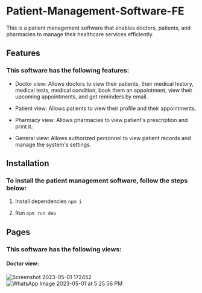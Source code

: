 # Patient-Management-Software-FE

This is a patient management software that enables doctors, patients, and pharmacies to manage their healthcare services efficiently.

## Features
### This software has the following features:

- Doctor view: Allows doctors to view their patients, their medical history, medical tests, medical condition, book them an appointment, view their upcoming appointments, and get reminders by email.

- Patient view: Allows patients to view their profile and their appointments.

- Pharmacy view: Allows pharmacies to view patient's prescription and print it.

- General view: Allows authorized personnel to view patient records and manage the system's settings.

## Installation
### To install the patient management software, follow the steps below:

1. Install dependencies
`npm i`

2. Run
`npm run dev`

## Pages
### This software has the following views: 
#### Doctor view: 

![Screenshot 2023-05-01 172452](https://user-images.githubusercontent.com/99994624/235497227-28a50579-7ffc-4213-b500-e313e7f003d8.png)
![WhatsApp Image 2023-05-01 at 5 25 56 PM](https://user-images.githubusercontent.com/99994624/235497250-c23506ef-22b1-43f2-b1cd-90db4d5e75ba.jpeg)
